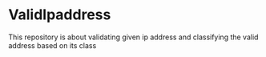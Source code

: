 # ValidIpaddress
This repository is about validating given ip address and classifying the valid address based on its class 
